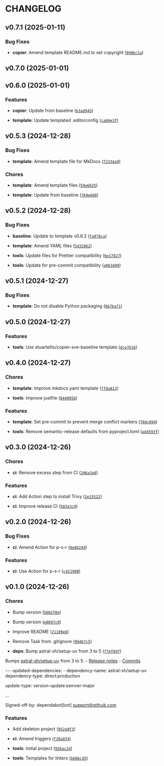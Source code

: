 # CHANGELOG


## v0.7.1 (2025-01-11)

### Bug Fixes

- **copier**: Amend template README.md to set copyright
  ([`990bc1a`](https://github.com/stuartellis/copier-sve-python/commit/990bc1aaa2731ad99ad80d0b4126de8a7762745f))


## v0.7.0 (2025-01-01)


## v0.6.0 (2025-01-01)

### Features

- **copier**: Update from baseline
  ([`b3ad945`](https://github.com/stuartellis/copier-sve-python/commit/b3ad9453eb429a7693fa57f5c3d8160e28d935a2))

- **template**: Update templated .editorconfig
  ([`cab9e37`](https://github.com/stuartellis/copier-sve-python/commit/cab9e374f1531d054d3f8557f014b95de4845734))


## v0.5.3 (2024-12-28)

### Bug Fixes

- **template**: Amend template file for MkDocs
  ([`f2334a9`](https://github.com/stuartellis/copier-sve-python/commit/f2334a9c7be57912b98a604940f1c9c9107882c4))

### Chores

- **template**: Amend template files
  ([`59e6825`](https://github.com/stuartellis/copier-sve-python/commit/59e6825dcc35162cc0bc1244526b74ed1e58d197))

- **template**: Update from baseline
  ([`769e668`](https://github.com/stuartellis/copier-sve-python/commit/769e6680dc1e4f2bbf0f556f3c0c7c1340844515))


## v0.5.2 (2024-12-28)

### Bug Fixes

- **baseline**: Update to template v0.6.2
  ([`fa978ca`](https://github.com/stuartellis/copier-sve-python/commit/fa978ca5c13899446e0f838ee8787b6fade3323d))

- **template**: Amend YAML files
  ([`5d32862`](https://github.com/stuartellis/copier-sve-python/commit/5d3286297d5403b1fd28dc69ee1388cb787c2f90))

- **tools**: Update files for Prettier compatibility
  ([`6e17827`](https://github.com/stuartellis/copier-sve-python/commit/6e17827f5eb895da9c2fed4484358619d565864c))

- **tools**: Update for pre-commit compatibility
  ([`a063499`](https://github.com/stuartellis/copier-sve-python/commit/a06349933531ba64f00aeaecdc53f7dc3f4b9b23))


## v0.5.1 (2024-12-27)

### Bug Fixes

- **template**: Do not disable Python packaging
  ([`067baf1`](https://github.com/stuartellis/copier-sve-python/commit/067baf1443a7381bf59d182b1a8d24b2003e67a4))


## v0.5.0 (2024-12-27)

### Features

- **tools**: Use stuartellis/copier-sve-baseline template
  ([`dce7616`](https://github.com/stuartellis/copier-sve-python/commit/dce7616e307d3d5be564d166b650224ad93b9e14))


## v0.4.0 (2024-12-27)

### Chores

- **template**: Improve mkdocs.yaml template
  ([`ffda813`](https://github.com/stuartellis/copier-sve-python/commit/ffda813a094363e6e99f61f66b52d6189a6c239d))

- **tools**: Improve justfile
  ([`044995b`](https://github.com/stuartellis/copier-sve-python/commit/044995b02477843b917008974b75c9a2bbcd2c3d))

### Features

- **template**: Set pre-commit to prevent merge conflict markers
  ([`f8dc094`](https://github.com/stuartellis/copier-sve-python/commit/f8dc094a381ddfdb6587623c06aae45292c0a5a8))

- **tools**: Remove semantic-release defaults from pyproject.toml
  ([`ad4593f`](https://github.com/stuartellis/copier-sve-python/commit/ad4593feb38b65c1476d4b0f9a2bd84e892bcbcb))


## v0.3.0 (2024-12-26)

### Chores

- **ci**: Remove excess step from CI
  ([`206a3a0`](https://github.com/stuartellis/copier-sve-python/commit/206a3a094c5febd4291fc8e1c973ce1a77eb6edb))

### Features

- **ci**: Add Action step to install Trivy
  ([`2e15522`](https://github.com/stuartellis/copier-sve-python/commit/2e155225f63ceabd3d6f964dac075fe7b68d3754))

- **ci**: Improve release CI
  ([`583a3c9`](https://github.com/stuartellis/copier-sve-python/commit/583a3c9552a22a48b575a4c270d27c2062967920))


## v0.2.0 (2024-12-26)

### Bug Fixes

- **ci**: Amend Action for p-s-r
  ([`0e8624d`](https://github.com/stuartellis/copier-sve-python/commit/0e8624dc2080a0015a2cef224146eab6cb433c89))

### Features

- **ci**: Use Action for p-s-r
  ([`c421900`](https://github.com/stuartellis/copier-sve-python/commit/c4219004e6ad6833955ed558d6841c5d6858a1fc))


## v0.1.0 (2024-12-26)

### Chores

- Bump version
  ([`5602f0e`](https://github.com/stuartellis/copier-sve-python/commit/5602f0ee94c13cc0788eda1f8331ecf947a51fd5))

- Bump version
  ([`e0897c0`](https://github.com/stuartellis/copier-sve-python/commit/e0897c0e170ba654c0d7c36e17b9cd516d87f16d))

- Improve README
  ([`21189e6`](https://github.com/stuartellis/copier-sve-python/commit/21189e682707fe427155584c670b6da33332fc5c))

- Remove Task from .gitignore
  ([`99467c5`](https://github.com/stuartellis/copier-sve-python/commit/99467c5fc113400d9b01f0247309b0e2450e8a7d))

- **deps**: Bump astral-sh/setup-uv from 3 to 5
  ([`f7ef697`](https://github.com/stuartellis/copier-sve-python/commit/f7ef697932a9e654b6bb0acf2555eb4cd47342be))

Bumps [astral-sh/setup-uv](https://github.com/astral-sh/setup-uv) from 3 to 5. - [Release
  notes](https://github.com/astral-sh/setup-uv/releases) -
  [Commits](https://github.com/astral-sh/setup-uv/compare/v3...v5)

--- updated-dependencies: - dependency-name: astral-sh/setup-uv dependency-type: direct:production

update-type: version-update:semver-major

...

Signed-off-by: dependabot[bot] <support@github.com>

### Features

- Add skeleton project
  ([`952a9f3`](https://github.com/stuartellis/copier-sve-python/commit/952a9f3ba4aaf932e7fab0c09f40ce4ff2ad915b))

- **ci**: Amend triggers
  ([`f30a8f4`](https://github.com/stuartellis/copier-sve-python/commit/f30a8f4b1d2b5c2f1f058085ca2d8c7839878b5f))

- **tools**: Initial project
  ([`95bac2d`](https://github.com/stuartellis/copier-sve-python/commit/95bac2da96cf39d29fe63cab0dee86d981034a93))

- **tools**: Templates for linters
  ([`b68bcd5`](https://github.com/stuartellis/copier-sve-python/commit/b68bcd5fa45e31c264963b21ff100b3bdcc0d018))
